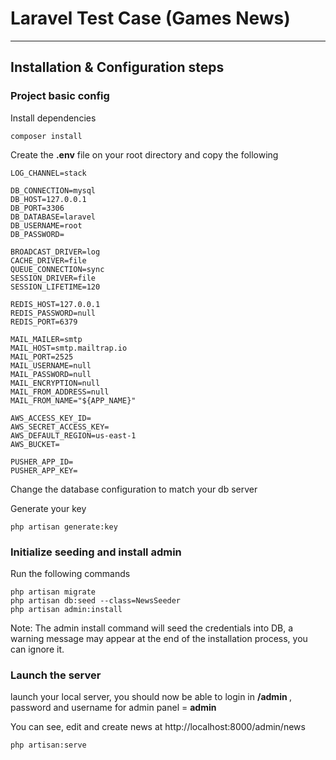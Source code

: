 <h1> Laravel Test Case (Games News)</h1>
<hr />
<h2> Installation & Configuration steps </h2>

<h3> Project basic config </h3>
<p> Install dependencies </p>

```
composer install
```

<p> Create the <b>.env</b> file on your root directory and copy the following</p>

```dotenv
LOG_CHANNEL=stack

DB_CONNECTION=mysql
DB_HOST=127.0.0.1
DB_PORT=3306
DB_DATABASE=laravel   
DB_USERNAME=root
DB_PASSWORD=           

BROADCAST_DRIVER=log
CACHE_DRIVER=file
QUEUE_CONNECTION=sync
SESSION_DRIVER=file
SESSION_LIFETIME=120

REDIS_HOST=127.0.0.1
REDIS_PASSWORD=null
REDIS_PORT=6379

MAIL_MAILER=smtp
MAIL_HOST=smtp.mailtrap.io
MAIL_PORT=2525
MAIL_USERNAME=null
MAIL_PASSWORD=null
MAIL_ENCRYPTION=null
MAIL_FROM_ADDRESS=null
MAIL_FROM_NAME="${APP_NAME}"

AWS_ACCESS_KEY_ID=
AWS_SECRET_ACCESS_KEY=
AWS_DEFAULT_REGION=us-east-1
AWS_BUCKET=

PUSHER_APP_ID=
PUSHER_APP_KEY=
```

<p> Change the database configuration to match your db server </p>
<p> Generate your key </p>

```
php artisan generate:key
```

<h3> Initialize seeding and install admin </h3>
<p> Run the following commands </p>

```
php artisan migrate
php artisan db:seed --class=NewsSeeder 
php artisan admin:install
```

<p> Note: The admin install command will seed the credentials into DB, a warning message may appear at the end of the installation process, you can ignore it.</p>

<h3> Launch the server </h3>
<p> launch your local server, you should now be able to login in <b> /admin </b>, password and username for admin panel = <b> admin </b> </p>
<p> You can see, edit and create news at http://localhost:8000/admin/news </p>

```
php artisan:serve
```


